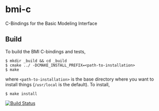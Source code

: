 bmi-c
=====

C-Bindings for the Basic Modeling Interface

Build
-----
To build the BMI C-bindings and tests,

    $ mkdir _build && cd _build
    $ cmake ../ -DCMAKE_INSTALL_PREFIX=<path-to-installation>
    $ make

where `<path-to-installation>` is the base directory where you want to install
things (`/usr/local` is the default). To install,

    $ make install

[![Build Status](https://travis-ci.org/csdms/bmi-c.svg?branch=master)](https://travis-ci.org/csdms/bmi-c)
